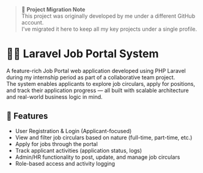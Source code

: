 > 🔄 **Project Migration Note**  
This project was originally developed by me under a different GitHub account.  
I’ve migrated it here to keep all my key projects under a single profile.

# 🧑‍💼 Laravel Job Portal System

A feature-rich Job Portal web application developed using PHP Laravel during my internship period as part of a collaborative team project.  
The system enables applicants to explore job circulars, apply for positions, and track their application progress — all built with scalable architecture and real-world business logic in mind.  

## 🚀 Features  

- User Registration & Login (Applicant-focused)  
- View and filter job circulars based on nature (full-time, part-time, etc.)  
- Apply for jobs through the portal  
- Track applicant activities (application status, logs)  
- Admin/HR functionality to post, update, and manage job circulars  
- Role-based access and activity logging  
